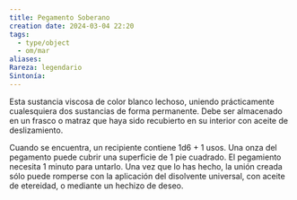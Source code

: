 ```yaml
---
title: Pegamento Soberano
creation date: 2024-03-04 22:20
tags:
  - type/object
  - om/mar
aliases: 
Rareza: legendario
Sintonía:
---
```

Esta sustancia viscosa de color blanco lechoso, uniendo prácticamente cualesquiera dos sustancias de forma permanente. Debe ser almacenado en un frasco o matraz que haya sido recubierto en su interior con aceite de deslizamiento. 

Cuando se encuentra, un recipiente contiene 1d6 + 1 usos. Una onza del pegamento puede cubrir una superficie de 1 pie cuadrado. El pegamiento necesita 1 minuto para untarlo. Una vez que lo has hecho, la unión creada sólo puede romperse con la aplicación del disolvente universal, con aceite de etereidad, o mediante un hechizo de deseo.